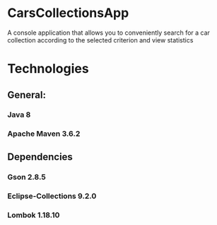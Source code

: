 # CarsCollectionsApp
A console application that allows you to conveniently search for a car collection according to the selected criterion and view statistics

# Technologies

## General:
### Java 8
### Apache Maven 3.6.2

## Dependencies
### Gson 2.8.5
### Eclipse-Collections 9.2.0
### Lombok 1.18.10

